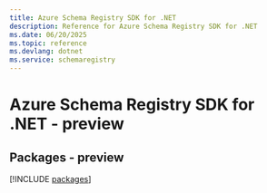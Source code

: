 ```yaml
---
title: Azure Schema Registry SDK for .NET
description: Reference for Azure Schema Registry SDK for .NET
ms.date: 06/20/2025
ms.topic: reference
ms.devlang: dotnet
ms.service: schemaregistry
---
```

# Azure Schema Registry SDK for .NET - preview
## Packages - preview
[!INCLUDE [packages](schema-registry-index.md)]